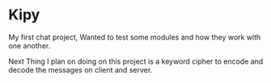 # Kipy

My first chat project, Wanted to test some modules and how they work with one another.


Next Thing I plan on doing on this project is a keyword cipher to encode and decode the messages on client and server. 

